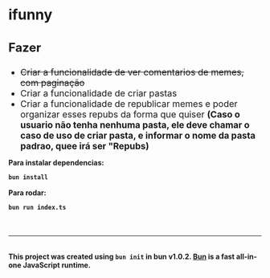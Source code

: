 # ifunny

<h3 style="font-size: 1.5rem">Fazer</h3>
<ul>
  <li style="font-size: 1.1rem"><del>Criar a funcionalidade de ver comentarios de memes, com paginação<del></li>
  <li style="font-size: 1.1rem">Criar a funcionalidade de criar pastas</li>
  <li style="font-size: 1.1rem">Criar a funcionalidade de republicar memes e poder organizar esses repubs da forma que quiser <strong>(Caso o usuario não tenha nenhuma pasta, ele deve chamar o caso de uso de criar pasta, e informar o nome da pasta padrao, quee irá ser "Repubs)<strong></li>
</ul>

Para instalar dependencias:

```bash
bun install
```

Para rodar:

```bash
bun run index.ts
```

<hr style="margin-top: 3rem; margin-bottom: 2rem">

This project was created using `bun init` in bun v1.0.2. [Bun](https://bun.sh) is a fast all-in-one JavaScript runtime.
